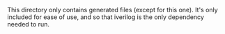 This directory only contains generated files (except for this one). It's
only included for ease of use, and so that iverilog is the only dependency
needed to run.
